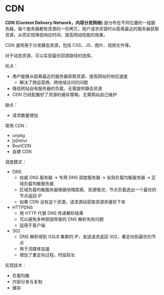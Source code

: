 # CDN

**CDN (Content Delivery Network，内容分发网络)** 是分布在不同位置的一组服务器，每个服务器都有资源的一份拷贝，用户请求资源时从距离最近的服务器获取资源，从而实现降低响应时间、提高网站性能的效果。

CDN 通常用于分发静态资源，包括 CSS、JS、图片、视频文件等。

对于动态资源，可以实现最优回源路径的选择。

优点：

- 用户能够从距离最近的服务器获取资源，提高网站的响应速度
  - 解决了跨运营商、跨地域访问的问题
- 降低网站自有服务器的负载，无需提供静态资源
- CDN 已经配置好了资源的缓存策略，无需网站自己维护

缺点：

- 请求数量增加

常用 CDN：

- unpkg
- jsDelivr
- BootCDN
- 自建 CDN

调度模式：

- DNS
  - 权威 DNS 服务器 -> 专用 DNS 调度服务器 -> 全局负载均衡服务器 -> 区域负载均衡服务器
  - 区域负载均衡服务器根据地理距离、资源情况、节点负载选出一个最优的节点返回 IP
  - 如果 CDN 没有这个资源，请求源站获取资源并缓存下来
- HTTPDNS
  - 用 HTTP 代替 DNS 传递解析结果
  - 可以避免多种原因导致的 DNS 解析失败问题
  - 适用于客户端
- 302
  - DNS 解析得到 GSLB 集群的 IP，发送请求返回 302，重定向到最优的节点
  - 用于流媒体加速
  - 增加了重定向过程，时延较长

实现技术：

- 负载均衡
- 内容分发与复制
- 缓存
